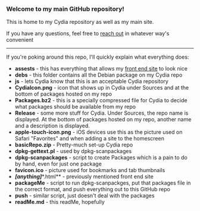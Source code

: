 <h3> Welcome to my main GitHub repository! </h3>

This is home to my Cydia repository as well as my main site. 

If you have any questions, feel free to [reach out](https://ipadkid358.github.io/#contact) in whatever way's convenient 

_____

If you're poking around this repo, I'll quickly explain what everything does: 

- **assests** - this has everything that allows my [front end site](https://ipadkid358.github.io/) to look nice
- **debs** - this folder contains all the Debian package on my Cydia repo
- **js** - lets Cydia know that this is an acceptable Cydia repository 
- **CydiaIcon.png** - icon that shows up in Cydia under Sources and at the bottom of packages hosted on my repo
- **Packages.bz2** - this is a specially compressed file for Cydia to decide what packages should be available from my repo
- **Release** - some more stuff for Cydia. Under Sources, the repo name is displayed. At the bottom of packages hosted on my repo, another name and a description is displayed. 
- **apple-touch-icon.png** - iOS devices use this as the picture used on Safari "Favorites" and when adding a site to the homescreen 
- **basicRepo.zip** - Pretty-much set-up Cydia repo
- **dpkg-gettext.pl** - used by dpkg-scanpackages 
- **dpkg-scanpackages** - script to create Packages which is a pain to do by hand, even for just one package 
- **favicon.ico** - picture used for bookmarks and tab thumbnails
- ***[anything]****.html** - previously mentioned front end site
- **packageMe** - script to run dpkg-scanpackges, put that packages file in the correct format, and push everything out to this GitHub repo
- **push** - similar script, just doesn't deal with the packages 
- **readMe.md** - this readMe, hopefully